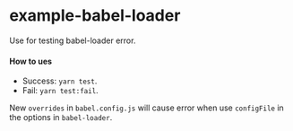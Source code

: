 # example-babel-loader

Use for testing babel-loader error.

#### How to ues

- Success: `yarn test`.
- Fail: `yarn test:fail`.

New `overrides` in `babel.config.js` will cause error when use `configFile` in the options in `babel-loader`.
